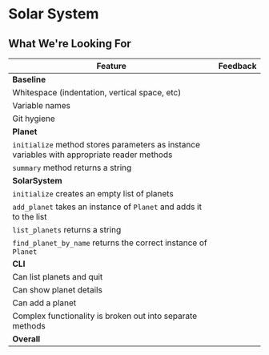 # Solar System
## What We're Looking For

Feature | Feedback
--- |---
**Baseline** |  
Whitespace (indentation, vertical space, etc) |
Variable names |
Git hygiene |
**Planet**  |
`initialize` method stores parameters as instance variables with appropriate reader methods |
`summary` method returns a string |
**SolarSystem** |
`initialize` creates an empty list of planets |
`add_planet` takes an instance of `Planet` and adds it to the list |
`list_planets` returns a string |
`find_planet_by_name` returns the correct instance of `Planet` |
**CLI** |
Can list planets and quit |
Can show planet details |
Can add a planet |
Complex functionality is broken out into separate methods |
**Overall** |
